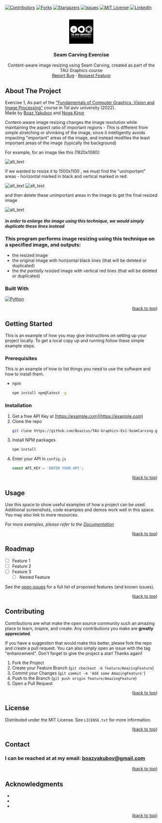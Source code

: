<a name="readme-top"></a>

<!-- Explanations -->
<!--
- This is a ReadMe template, cloned from https://github.com/othneildrew/Best-README-Template/
- Do a search and replace with your text editor for the following: `TAU-Graphics-Ex1-SeamCarving`,`Seam Carving Exercise`, `Content-aware image resizing using Seam Carving, created as part of the TAU Graphics course`
- fill any TODO sections:
  - Add a logo in images/logo.png
  - fill the table of contents
  - fill the About section - with Product screenshot and tech used

-->

<!-- PROJECT SHIELDS -->
[![Contributors][contributors-shield]][contributors-url]
[![Forks][forks-shield]][forks-url]
[![Stargazers][stars-shield]][stars-url]
[![Issues][issues-shield]][issues-url]
[![MIT License][license-shield]][license-url]
[![LinkedIn][linkedin-shield]][linkedin-url]


<!-- PROJECT LOGO -->
<br />
<div align="center">
  <a href="https://github.com/Boazius/TAU-Graphics-Ex1-SeamCarving">
    <img src="images/tauLogo.jpg" alt="Logo" width="80" height="80">
  </a>

<h3 align="center">Seam Carving Exercise</h3>

  <p align="center">
    Content-aware image resizing using Seam Carving, created as part of the TAU Graphics course 
    <br />
    <a href="https://github.com/Boazius/TAU-Graphics-Ex1-SeamCarving/issues">Report Bug</a>
    ·
    <a href="https://github.com/Boazius/TAU-Graphics-Ex1-SeamCarving/issues">Request Feature</a>
  </p>
</div>


<!-- ABOUT THE PROJECT -->
## About The Project
<!-- Fill the about section here TODO -->
Exercise 1,  As part of the ["Fundamentals of Computer Graphics, Vision and Image Processing"](https://www.ims.tau.ac.il/Tal/Syllabus/Syllabus_L.aspx?course=0368323601&year=2022) course in Tel aviv university (2022). <br>
Made by [Boaz Yakubov](https://github.com/Boazius/) and [Noga Kinor](https://github.com/nogakinor)

Content-aware image resizing changes the image resolution while maintaining the aspect ratio of important regions - This is different from simple stretching or shrinking of the image, since it intelligently avoids impacting "important" areas of the image, and instead modifies the least important areas of the image (typically the background)

For example, for an image like this (1920x1080): 

<img src="imagesInput\camel.jpg" alt="alt_text" style="width:50%" />

if we wanted to resize it to 1500x1100 , we must find the "unimportant" areas - horizontal marked in black and vertical marked in red:

<img src="imagesOutput\cameltime_horizontal_seams.png" alt="alt_text" style="width:50%" />
<img src="imagesOutput\cameltime_vertical_seams.png" alt="alt_text" style="width:50%" />

and then delete these unimportant areas in the image to get the final resized image

<img src="imagesOutput\cameltime_resized.png" alt="alt_text" style="width:50%" />


#### _in order to enlarge the image using this technique, we would simply duplicate these lines instead_

### This program performs image resizing using this technique on a specified image, and outputs:
- the resized image
- the original image with horizontal black lines (that will be deleted or duplicated)
- the _the partially resized_ image with vertical red lines (that will be deleted or duplicated)


### Built With 
[![Python][Python-shield]][Python-url]
<p align="right">(<a href="#readme-top">back to top</a>)</p>

<!-- GETTING STARTED -->
## Getting Started
<!-- TODO -->
This is an example of how you may give instructions on setting up your project locally.
To get a local copy up and running follow these simple example steps.

### Prerequisites
<!-- TODO -->
This is an example of how to list things you need to use the software and how to install them.
* npm
  ```sh
  npm install npm@latest -g
  ```

### Installation
<!-- TODO -->
1. Get a free API Key at [https://example.com](https://example.com)
2. Clone the repo
   ```sh
   git clone https://github.com/Boazius/TAU-Graphics-Ex1-SeamCarving.git
   ```
3. Install NPM packages
   ```sh
   npm install
   ```
4. Enter your API in `config.js`
   ```js
   const API_KEY = 'ENTER YOUR API';
   ```

<p align="right">(<a href="#readme-top">back to top</a>)</p>



<!-- USAGE EXAMPLES -->
## Usage
<!-- TODO -->
Use this space to show useful examples of how a project can be used. Additional screenshots, code examples and demos work well in this space. You may also link to more resources.

_For more examples, please refer to the [Documentation](https://example.com)_

<p align="right">(<a href="#readme-top">back to top</a>)</p>



<!-- ROADMAP -->
## Roadmap
<!-- TODO -->
- [ ] Feature 1
- [ ] Feature 2
- [ ] Feature 3
    - [ ] Nested Feature

See the [open issues](https://github.com/Boazius/TAU-Graphics-Ex1-SeamCarving/issues) for a full list of proposed features (and known issues).

<p align="right">(<a href="#readme-top">back to top</a>)</p>



<!-- CONTRIBUTING -->
## Contributing
<!-- TODO -->
Contributions are what make the open source community such an amazing place to learn, inspire, and create. Any contributions you make are **greatly appreciated**.

If you have a suggestion that would make this better, please fork the repo and create a pull request. You can also simply open an issue with the tag "enhancement".
Don't forget to give the project a star! Thanks again!

1. Fork the Project
2. Create your Feature Branch (`git checkout -b feature/AmazingFeature`)
3. Commit your Changes (`git commit -m 'Add some AmazingFeature'`)
4. Push to the Branch (`git push origin feature/AmazingFeature`)
5. Open a Pull Request

<p align="right">(<a href="#readme-top">back to top</a>)</p>



<!-- LICENSE -->
## License
<!-- TODO -->
Distributed under the MIT License. See `LICENSE.txt` for more information.

<p align="right">(<a href="#readme-top">back to top</a>)</p>



<!-- CONTACT -->
## Contact

### I can be reached at at my email: boazyakubov@gmail.com

<p align="right">(<a href="#readme-top">back to top</a>)</p>



<!-- ACKNOWLEDGMENTS -->
## Acknowledgments

* []()
* []()
* []()

<p align="right">(<a href="#readme-top">back to top</a>)</p>



<!-- MARKDOWN LINKS & IMAGES -->
<!-- You can get more shields at img.shields.io , usage: [![Python][Python-shield]][Python-url] -->
[contributors-shield]: https://img.shields.io/github/contributors/Boazius/TAU-Graphics-Ex1-SeamCarving.svg?style=for-the-badge
[contributors-url]: https://github.com/Boazius/TAU-Graphics-Ex1-SeamCarving/graphs/contributors
[forks-shield]: https://img.shields.io/github/forks/Boazius/TAU-Graphics-Ex1-SeamCarving.svg?style=for-the-badge
[forks-url]: https://github.com/Boazius/TAU-Graphics-Ex1-SeamCarving/network/members
[stars-shield]: https://img.shields.io/github/stars/Boazius/TAU-Graphics-Ex1-SeamCarving.svg?style=for-the-badge
[stars-url]: https://github.com/Boazius/TAU-Graphics-Ex1-SeamCarving/stargazers
[issues-shield]: https://img.shields.io/github/issues/Boazius/TAU-Graphics-Ex1-SeamCarving.svg?style=for-the-badge
[issues-url]: https://github.com/Boazius/TAU-Graphics-Ex1-SeamCarving/issues
[license-shield]: https://img.shields.io/github/license/Boazius/TAU-Graphics-Ex1-SeamCarving.svg?style=for-the-badge
[license-url]: https://github.com/Boazius/TAU-Graphics-Ex1-SeamCarving/LICENSE.txt
[linkedin-shield]: https://img.shields.io/badge/-LinkedIn-black.svg?style=for-the-badge&logo=linkedin&colorB=555
[linkedin-url]: https://linkedin.com/in/boazyakubov
[product-screenshot]: images/screenshot.png
[Next.js]: https://img.shields.io/badge/next.js-000000?style=for-the-badge&logo=nextdotjs&logoColor=white
[Next-url]: https://nextjs.org/
[React.js]: https://img.shields.io/badge/React-20232A?style=for-the-badge&logo=react&logoColor=61DAFB
[React-url]: https://reactjs.org/
[Vue.js]: https://img.shields.io/badge/Vue.js-35495E?style=for-the-badge&logo=vuedotjs&logoColor=4FC08D
[Vue-url]: https://vuejs.org/
[Angular.io]: https://img.shields.io/badge/Angular-DD0031?style=for-the-badge&logo=angular&logoColor=white
[Angular-url]: https://angular.io/
[Svelte.dev]: https://img.shields.io/badge/Svelte-4A4A55?style=for-the-badge&logo=svelte&logoColor=FF3E00
[Svelte-url]: https://svelte.dev/
[Laravel.com]: https://img.shields.io/badge/Laravel-FF2D20?style=for-the-badge&logo=laravel&logoColor=white
[Laravel-url]: https://laravel.com
[Bootstrap.com]: https://img.shields.io/badge/Bootstrap-563D7C?style=for-the-badge&logo=bootstrap&logoColor=white
[Bootstrap-url]: https://getbootstrap.com
[JQuery.com]: https://img.shields.io/badge/jQuery-0769AD?style=for-the-badge&logo=jquery&logoColor=white
[JQuery-url]: https://jquery.com 
[Python-shield]: https://img.shields.io/badge/python-3670A0?style=for-the-badge&logo=python&logoColor=ffdd54
[Python-url]: https://www.python.org/
[C-shield]: (https://img.shields.io/static/v1?style=for-the-badge&message=C&color=222222&logo=C&logoColor=A8B9CC&label=)
[CSharp-shield]: (https://img.shields.io/static/v1?style=for-the-badge&message=C+Sharp&color=512BD4&logo=C+Sharp&logoColor=FFFFFF&label=)
[CSharp-url]: (https://dotnet.microsoft.com/en-us/languages/csharp)
[Cplusplus-shield]: (https://img.shields.io/static/v1?style=for-the-badge&message=C%2B%2B&color=00599C&logo=C%2B%2B&logoColor=FFFFFF&label=)
[Cplusplus-url]: (https://cplusplus.com/)